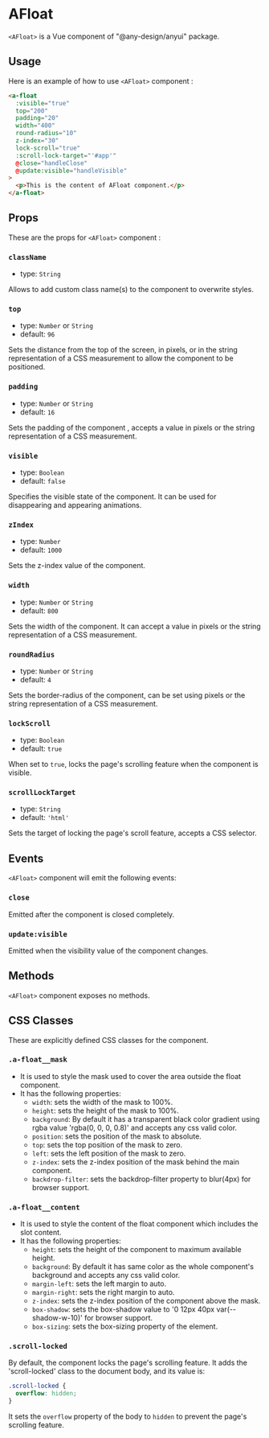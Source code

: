 # AFloat

`<AFloat>` is a Vue component of "@any-design/anyui" package. 

## Usage

Here is an example of how to use `<AFloat>` component :

```html
<a-float
  :visible="true"
  top="200"
  padding="20"
  width="400"
  round-radius="10"
  z-index="30"
  lock-scroll="true"
  :scroll-lock-target="'#app'"
  @close="handleClose"
  @update:visible="handleVisible"
>
  <p>This is the content of AFloat component.</p>
</a-float>
```

## Props

These are the props for `<AFloat>` component :

### `className`

- type: `String`

Allows to add custom class name(s) to the component to overwrite styles.

### `top`

- type: `Number` or `String`
- default: `96`

Sets the distance from the top of the screen, in pixels, or in the string representation of a CSS measurement to allow the component to be positioned.

### `padding`

- type: `Number` or `String`
- default: `16`

Sets the padding of the component , accepts a value in pixels or the string representation of a CSS measurement.

### `visible`

- type: `Boolean`
- default: `false`

Specifies the visible state of the component. It can be used for disappearing and appearing animations.

### `zIndex`

- type: `Number`
- default: `1000`

Sets the z-index value of the component.

### `width`

- type: `Number` or `String`
- default: `800`

Sets the width of the component. It can accept a value in pixels or the string representation of a CSS measurement.

### `roundRadius`

- type: `Number` or `String`
- default: `4`

Sets the border-radius of the component, can be set using pixels or the string representation of a CSS measurement.

### `lockScroll`

- type: `Boolean`
- default: `true`

When set to `true`, locks the page's scrolling feature when the component is visible.

### `scrollLockTarget`

- type: `String`
- default: `'html'`

Sets the target of locking the page's scroll feature, accepts a CSS selector.

## Events

`<AFloat>` component will emit the following events:

### `close`

Emitted after the component is closed completely.

### `update:visible`

Emitted when the visibility value of the component changes.

## Methods

`<AFloat>` component exposes no methods.  

## CSS Classes

These are explicitly defined CSS classes for the component.

### `.a-float__mask`

- It is used to style the mask used to cover the area outside the float component.
- It has the following properties:
  - `width`: sets the width of the mask to 100%.
  - `height`: sets the height of the mask to 100%.
  - `background`: By default it has a transparent black color gradient using rgba value 'rgba(0, 0, 0, 0.8)' and accepts any css valid color.
  - `position`: sets the position of the mask to absolute.
  - `top`: sets the top position of the mask to zero.
  - `left`: sets the left position of the mask to zero.
  - `z-index`: sets the z-index position of the mask behind the main component.
  - `backdrop-filter`: sets the backdrop-filter property to blur(4px) for browser support.

### `.a-float__content`

- It is used to style the content of the float component which includes the slot content.
- It has the following properties:
  - `height`: sets the height of the component to maximum available height.
  - `background`: By default it has same color as the whole component's background and accepts any css valid color.
  - `margin-left`: sets the left margin to auto.
  - `margin-right`: sets the right margin to auto.
  - `z-index`: sets the z-index position of the component above the mask.
  - `box-shadow`: sets the box-shadow value to '0 12px 40px var(--shadow-w-10)' for browser support.
  - `box-sizing`: sets the box-sizing property of the element.

### `.scroll-locked`

By default, the component locks the page's scrolling feature. It adds the 'scroll-locked' class to the document body, and its value is:

```css
.scroll-locked {
  overflow: hidden;
}
```

It sets the `overflow` property of the body to `hidden` to prevent the page's scrolling feature.